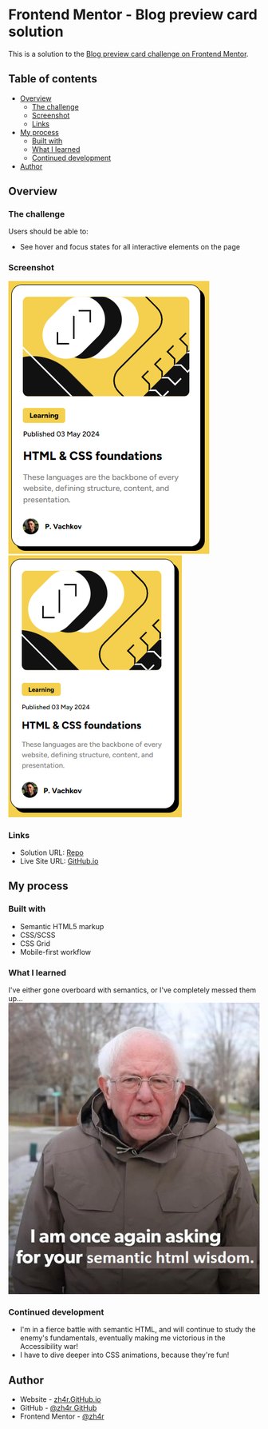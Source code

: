 # Frontend Mentor - Blog preview card solution

This is a solution to the [Blog preview card challenge on Frontend Mentor](https://www.frontendmentor.io/challenges/blog-preview-card-ckPaj01IcS).

## Table of contents

- [Overview](#overview)
  - [The challenge](#the-challenge)
  - [Screenshot](#screenshot)
  - [Links](#links)
- [My process](#my-process)
  - [Built with](#built-with)
  - [What I learned](#what-i-learned)
  - [Continued development](#continued-development)
- [Author](#author)


## Overview

### The challenge

Users should be able to:

- See hover and focus states for all interactive elements on the page

### Screenshot

![](./design/demodesktop.png)
![](./design/demomobile.png)

### Links

- Solution URL: [Repo](https://github.com/zh4r/FeM-blog-preview-card.git)
- Live Site URL: [GitHub.io](https://zh4r.github.io/FEM/blog-preview-card/index.html)

## My process

### Built with

- Semantic HTML5 markup
- CSS/SCSS
- CSS Grid
- Mobile-first workflow

### What I learned

I've either gone overboard with semantics, or I've completely messed them up...
![](./assets/images/bernie.jpg)

### Continued development

- I'm in a fierce battle with semantic HTML, and will continue to study the enemy's fundamentals, eventually making me victorious in the Accessibility war!
- I have to dive deeper into CSS animations, because they're fun!

## Author

- Website - [zh4r.GitHub.io](https://zh4r.github.io/)
- GitHub - [@zh4r GitHub](https://github.com/zh4r)
- Frontend Mentor - [@zh4r](https://www.frontendmentor.io/profile/zh4r)
